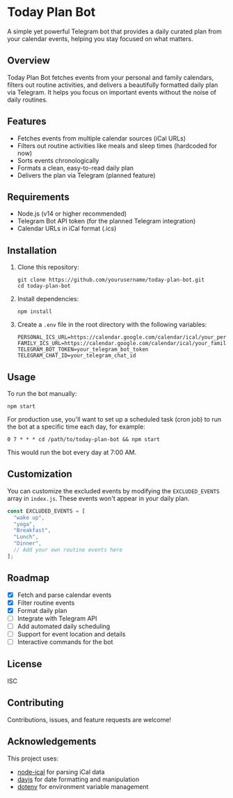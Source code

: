 # Today Plan Bot

A simple yet powerful Telegram bot that provides a daily curated plan from your calendar events, helping you stay focused on what matters.

## Overview

Today Plan Bot fetches events from your personal and family calendars, filters out routine activities, and delivers a beautifully formatted daily plan via Telegram. It helps you focus on important events without the noise of daily routines.

## Features

- Fetches events from multiple calendar sources (iCal URLs)
- Filters out routine activities like meals and sleep times (hardcoded for now)
- Sorts events chronologically
- Formats a clean, easy-to-read daily plan
- Delivers the plan via Telegram (planned feature)

## Requirements

- Node.js (v14 or higher recommended)
- Telegram Bot API token (for the planned Telegram integration)
- Calendar URLs in iCal format (.ics)

## Installation

1. Clone this repository:
   ```
   git clone https://github.com/yourusername/today-plan-bot.git
   cd today-plan-bot
   ```

2. Install dependencies:
   ```
   npm install
   ```

3. Create a `.env` file in the root directory with the following variables:
   ```
   PERSONAL_ICS_URL=https://calendar.google.com/calendar/ical/your_personal_calendar_url/basic.ics
   FAMILY_ICS_URL=https://calendar.google.com/calendar/ical/your_family_calendar_url/basic.ics
   TELEGRAM_BOT_TOKEN=your_telegram_bot_token
   TELEGRAM_CHAT_ID=your_telegram_chat_id
   ```

## Usage

To run the bot manually:

```
npm start
```

For production use, you'll want to set up a scheduled task (cron job) to run the bot at a specific time each day, for example:

```
0 7 * * * cd /path/to/today-plan-bot && npm start
```

This would run the bot every day at 7:00 AM.

## Customization

You can customize the excluded events by modifying the `EXCLUDED_EVENTS` array in `index.js`. These events won't appear in your daily plan.

```javascript
const EXCLUDED_EVENTS = [
  "wake up",
  "yoga",
  "Breakfast",
  "Lunch",
  "Dinner",
  // Add your own routine events here
];
```

## Roadmap

- [x] Fetch and parse calendar events
- [x] Filter routine events
- [x] Format daily plan
- [ ] Integrate with Telegram API
- [ ] Add automated daily scheduling
- [ ] Support for event location and details
- [ ] Interactive commands for the bot

## License

ISC

## Contributing

Contributions, issues, and feature requests are welcome!

## Acknowledgements

This project uses:
- [node-ical](https://github.com/jens-maus/node-ical) for parsing iCal data
- [dayjs](https://day.js.org/) for date formatting and manipulation
- [dotenv](https://github.com/motdotla/dotenv) for environment variable management
